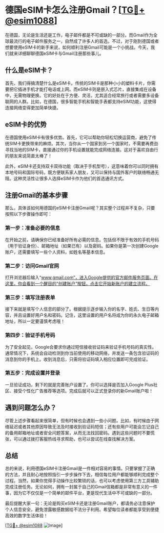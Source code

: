 # 德国eSIM卡怎么注册Gmail？[[TG💪+ @esim1088](https://t.me/s/esim1088)]

在德国，无论是生活还是工作，电子邮件都是不可或缺的一部分。而Gmail作为全球最流行的电子邮件服务之一，自然成了许多人的首选。不过，对于刚到德国或者想要使用eSIM卡的新手来说，如何顺利注册Gmail可能是一个小挑战。今天，我们就来详细聊聊德国eSIM卡与Gmail注册那些事儿。

## 什么是eSIM卡？

首先，我们得搞清楚什么是eSIM卡。传统的SIM卡是那种小小的塑料卡片，你需要把它插进手机才能打电话或上网。而eSIM卡则是嵌入式芯片，直接集成在设备中，无需物理更换。它的好处在于方便、灵活，尤其适合经常旅行或者需要多设备联网的人群。比如，在德国，很多智能手机和智能手表都支持eSIM功能，这使得连接网络变得更加简单快捷。

## eSIM卡的优势

在德国使用eSIM卡有很多优势。首先，它可以帮助你轻松切换运营商，避免了传统SIM卡更换带来的麻烦。其次，当你从一个国家到另一个国家时，不需要再费劲寻找当地的SIM卡，直接通过你的手机设置就能完成网络连接。这对于喜欢自由行的朋友来说简直太棒了！

此外，eSIM卡还支持双卡双待功能（取决于手机型号），这意味着你可以同时拥有本地号码和国际号码，既方便联系家人朋友，又可以保持与国外客户的联络畅通无阻。这种灵活性让很多人选择eSIM卡作为他们的首选通讯方式。

## 注册Gmail的基本步骤

那么，具体该如何用德国的eSIM卡注册Gmail呢？其实整个过程并不复杂，只要按照以下步骤操作即可：

### 第一步：准备必要的信息

在开始之前，请确保你已经准备好所有必需的信息。包括但不限于有效的手机号码（用于验证身份）、邮箱地址（如果已有）以及密码。如果你是第一次创建Google账户，还需要填写一些个人资料，如姓名等基本信息。

### 第二步：访问Gmail官网

打开浏览器后输入“www.gmail.com”，进入Google提供的官方邮件服务页面。在这里，你会看到一个醒目的“创建账户”按钮，点击它开始新账户的建立流程。

### 第三步：填写注册表单

接下来就是填写个人信息的部分了。根据提示逐步输入你的名字、姓氏、生日等内容，并且设置好用户名和密码。记住，这里设置的用户名将成为你的永久电子邮箱地址，所以一定要谨慎考虑哦！

### 第四步：验证手机号码

为了安全起见，Google会要求你通过短信接收验证码来验证手机号码的真实性。通常情况下，系统会自动检测到你当前使用的移动网络，并发送一条包含验证码的消息到你的手机上。收到消息后，只需将验证码填入相应位置即可完成验证。

### 第五步：完成设置并登录

一旦验证成功，剩下的就是完善账户设置了。你可以选择是否加入Google Plus社区、接受个性化广告推荐等选项。完成后就可以正式登录你的新Gmail账户啦！

## 遇到问题怎么办？

尽管上述步骤看起来很简单，但有时候也会遇到一些小问题。比如，有时候由于网络延迟或者其他原因导致无法及时接收到验证码短信；还有些用户可能会忘记自己的备用邮箱地址或者安全问题答案，从而无法找回密码。遇到这些问题时不要慌张，可以通过拨打客服热线寻求帮助，也可以尝试在线查找解决方案。

## 总结

总的来说，利用德国eSIM卡注册Gmail是一件相对容易的事情。只要掌握了正确的方法，并且耐心地按照指引一步步操作下去，相信每位用户都能够顺利完成整个过程。当然，如果你觉得手动操作比较繁琐的话，也可以考虑使用第三方工具辅助完成注册任务。无论如何，拥有一封属于自己的Gmail信箱都是非常有意义的一件事，因为它不仅仅是一个简单的邮件平台，更是现代生活中不可或缺的一部分。

最后提醒大家一句：无论是购买eSIM卡还是注册Gmail账户，都请务必注意保护个人信息安全，避免泄露敏感数据给不法分子利用。希望每位读者都能享受到便捷高效的数字生活体验！

[[TG💪+ @esim1088](https://t.me/s/esim1088) ![Image](https://i.postimg.cc/4NQfJmqS/Snipaste-2025-05-13-00-14-12.png)]